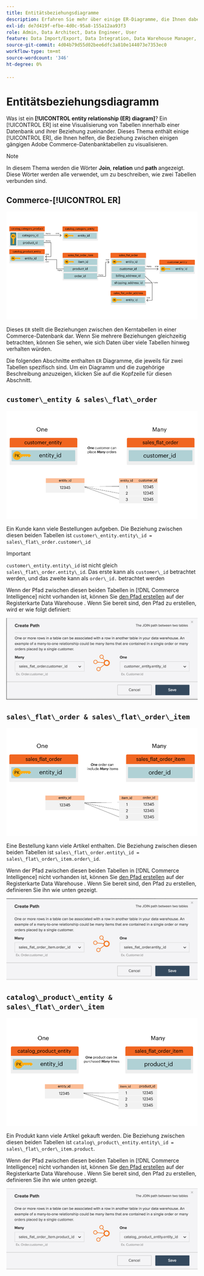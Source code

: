 ```yaml
---
title: Entitätsbeziehungsdiagramme
description: Erfahren Sie mehr über einige ER-Diagramme, die Ihnen dabei helfen, die Beziehung zwischen einer Handvoll gängiger Commerce-Datenbanktabellen zu visualisieren.
exl-id: de7d419f-efbe-4d0c-95a8-155a12aa93f3
role: Admin, Data Architect, Data Engineer, User
feature: Data Import/Export, Data Integration, Data Warehouse Manager, Commerce Tables
source-git-commit: 4d04b79d55d02bee6dfc3a810e144073e7353ec0
workflow-type: tm+mt
source-wordcount: '346'
ht-degree: 0%

---
```


# Entitätsbeziehungsdiagramm

Was ist ein **[!UICONTROL entity relationship (ER) diagram]**? Ein [!UICONTROL ER] ist eine Visualisierung von Tabellen innerhalb einer Datenbank und ihrer Beziehung zueinander. Dieses Thema enthält einige [!UICONTROL ER], die Ihnen helfen, die Beziehung zwischen einigen gängigen Adobe Commerce-Datenbanktabellen zu visualisieren.

>[!NOTE]
>
>In diesem Thema werden die Wörter **Join**, **relation** und **path** angezeigt. Diese Wörter werden alle verwendet, um zu beschreiben, wie zwei Tabellen verbunden sind.

## Commerce-[!UICONTROL ER]

![4_DB_chart](../../assets/4_DB_Chart.png)

Dieses `ER` stellt die Beziehungen zwischen den Kerntabellen in einer Commerce-Datenbank dar. Wenn Sie mehrere Beziehungen gleichzeitig betrachten, können Sie sehen, wie sich Daten über viele Tabellen hinweg verhalten würden.

Die folgenden Abschnitte enthalten `ER` Diagramme, die jeweils für zwei Tabellen spezifisch sind. Um ein Diagramm und die zugehörige Beschreibung anzuzeigen, klicken Sie auf die Kopfzeile für diesen Abschnitt.

## `customer\_entity & sales\_flat\_order`

![Ein Kunde und viele Bestellungen](../../assets/2_OneCustomerManyOrders.png)

Ein Kunde kann viele Bestellungen aufgeben. Die Beziehung zwischen diesen beiden Tabellen ist `customer\_entity.entity\_id = sales\_flat\_order.customer\_id`

>[!IMPORTANT]
>
>`customer\_entity.entity\_id` ist nicht gleich `sales\_flat\_order.entity\_id`. Das erste kann als `customer\_id` betrachtet werden, und das zweite kann als `order\_id.` betrachtet werden

Wenn der Pfad zwischen diesen beiden Tabellen in [!DNL Commerce Intelligence] nicht vorhanden ist, können Sie [den Pfad erstellen](../data-warehouse-mgr/create-paths-calc-columns.md) auf der Registerkarte Data Warehouse . Wenn Sie bereit sind, den Pfad zu erstellen, wird er wie folgt definiert:

![Entitätsbeziehungsdiagramm, das den Pfad von sales_flat_order zu customer_entity anzeigt](../../assets/SFO___CE_path.png)

## `sales\_flat\_order & sales\_flat\_order\_item`

![1_OneOrderManyItems](../../assets/1_OneOrderManyItems.png)

Eine Bestellung kann viele Artikel enthalten. Die Beziehung zwischen diesen beiden Tabellen ist `sales\_flat\_order.entity\_id = sales\_flat\_order\_item.order\_id`.

Wenn der Pfad zwischen diesen beiden Tabellen in [!DNL Commerce Intelligence] nicht vorhanden ist, können Sie [den Pfad erstellen](../data-warehouse-mgr/create-paths-calc-columns.md) auf der Registerkarte Data Warehouse . Wenn Sie bereit sind, den Pfad zu erstellen, definieren Sie ihn wie unten gezeigt.

![Entitätsbeziehungsdiagramm, das den Pfad von sales_flat_order_item zu sales_flat_order anzeigt](../../assets/SFOI___SFO_path.png)

## `catalog\_product\_entity & sales\_flat\_order\_item`

![3_oneProductManyTimes](../../assets/3_OneProductManyTimes.png)

Ein Produkt kann viele Artikel gekauft werden. Die Beziehung zwischen diesen beiden Tabellen ist `catalog\_product\_entity.entity\_id = sales\_flat\_order\_item.product`.

Wenn der Pfad zwischen diesen beiden Tabellen in [!DNL Commerce Intelligence] nicht vorhanden ist, können Sie [den Pfad erstellen](../data-warehouse-mgr/create-paths-calc-columns.md) auf der Registerkarte Data Warehouse . Wenn Sie bereit sind, den Pfad zu erstellen, definieren Sie ihn wie unten gezeigt.

![Entitätsbeziehungsdiagramm, das den Pfad von sales_flat_order_item zu catalog_product_entity anzeigt](../../assets/SFOI___CPE_path.png)
